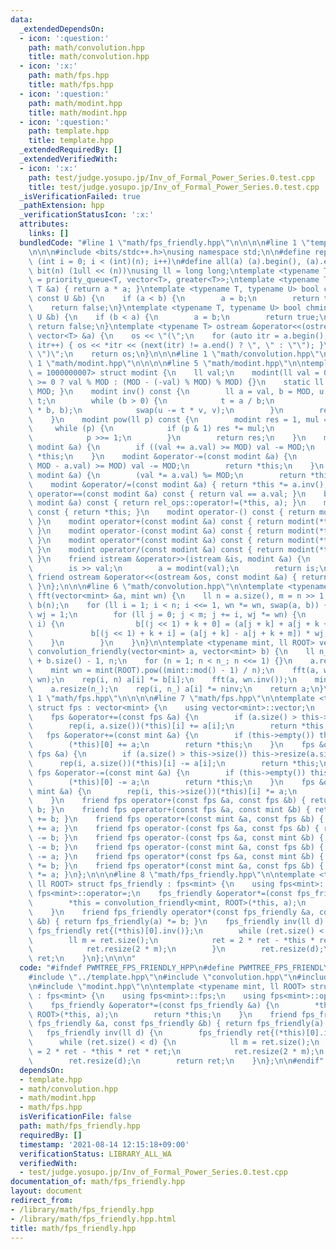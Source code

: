 ```yaml
---
data:
  _extendedDependsOn:
  - icon: ':question:'
    path: math/convolution.hpp
    title: math/convolution.hpp
  - icon: ':x:'
    path: math/fps.hpp
    title: math/fps.hpp
  - icon: ':question:'
    path: math/modint.hpp
    title: math/modint.hpp
  - icon: ':question:'
    path: template.hpp
    title: template.hpp
  _extendedRequiredBy: []
  _extendedVerifiedWith:
  - icon: ':x:'
    path: test/judge.yosupo.jp/Inv_of_Formal_Power_Series.0.test.cpp
    title: test/judge.yosupo.jp/Inv_of_Formal_Power_Series.0.test.cpp
  _isVerificationFailed: true
  _pathExtension: hpp
  _verificationStatusIcon: ':x:'
  attributes:
    links: []
  bundledCode: "#line 1 \"math/fps_friendly.hpp\"\n\n\n\n#line 1 \"template.hpp\"\n\
    \n\n\n#include <bits/stdc++.h>\nusing namespace std;\n\n#define rep(i, n) for\
    \ (int i = 0; i < (int)(n); i++)\n#define all(a) (a).begin(), (a).end()\n#define\
    \ bit(n) (1ull << (n))\nusing ll = long long;\ntemplate <typename T> using priority_queue_rev\
    \ = priority_queue<T, vector<T>, greater<T>>;\ntemplate <typename T> T sq(const\
    \ T &a) { return a * a; }\ntemplate <typename T, typename U> bool chmax(T &a,\
    \ const U &b) {\n    if (a < b) {\n        a = b;\n        return true;\n    }\n\
    \    return false;\n}\ntemplate <typename T, typename U> bool chmin(T &a, const\
    \ U &b) {\n    if (b < a) {\n        a = b;\n        return true;\n    }\n   \
    \ return false;\n}\ntemplate <typename T> ostream &operator<<(ostream &os, const\
    \ vector<T> &a) {\n    os << \"(\";\n    for (auto itr = a.begin(); itr != a.end();\
    \ itr++) { os << *itr << (next(itr) != a.end() ? \", \" : \"\"); }\n    os <<\
    \ \")\";\n    return os;\n}\n\n\n#line 1 \"math/convolution.hpp\"\n\n\n\n#line\
    \ 1 \"math/modint.hpp\"\n\n\n\n#line 5 \"math/modint.hpp\"\n\ntemplate <ll MOD\
    \ = 1000000007> struct modint {\n    ll val;\n    modint(ll val = 0) : val(val\
    \ >= 0 ? val % MOD : (MOD - (-val) % MOD) % MOD) {}\n    static ll mod() { return\
    \ MOD; }\n    modint inv() const {\n        ll a = val, b = MOD, u = 1, v = 0,\
    \ t;\n        while (b > 0) {\n            t = a / b;\n            swap(a -= t\
    \ * b, b);\n            swap(u -= t * v, v);\n        }\n        return modint(u);\n\
    \    }\n    modint pow(ll p) const {\n        modint res = 1, mul = val;\n   \
    \     while (p) {\n            if (p & 1) res *= mul;\n            mul *= mul;\n\
    \            p >>= 1;\n        }\n        return res;\n    }\n    modint &operator+=(const\
    \ modint &a) {\n        if ((val += a.val) >= MOD) val -= MOD;\n        return\
    \ *this;\n    }\n    modint &operator-=(const modint &a) {\n        if ((val +=\
    \ MOD - a.val) >= MOD) val -= MOD;\n        return *this;\n    }\n    modint &operator*=(const\
    \ modint &a) {\n        (val *= a.val) %= MOD;\n        return *this;\n    }\n\
    \    modint &operator/=(const modint &a) { return *this *= a.inv(); }\n    bool\
    \ operator==(const modint &a) const { return val == a.val; }\n    bool operator!=(const\
    \ modint &a) const { return rel_ops::operator!=(*this, a); }\n    modint operator+()\
    \ const { return *this; }\n    modint operator-() const { return modint(-val);\
    \ }\n    modint operator+(const modint &a) const { return modint(*this) += a;\
    \ }\n    modint operator-(const modint &a) const { return modint(*this) -= a;\
    \ }\n    modint operator*(const modint &a) const { return modint(*this) *= a;\
    \ }\n    modint operator/(const modint &a) const { return modint(*this) /= a;\
    \ }\n    friend istream &operator>>(istream &is, modint &a) {\n        ll val;\n\
    \        is >> val;\n        a = modint(val);\n        return is;\n    }\n   \
    \ friend ostream &operator<<(ostream &os, const modint &a) { return os << a.val;\
    \ }\n};\n\n\n#line 6 \"math/convolution.hpp\"\n\ntemplate <typename mint> void\
    \ fft(vector<mint> &a, mint wn) {\n    ll n = a.size(), m = n >> 1;\n    vector<mint>\
    \ b(n);\n    for (ll i = 1; i < n; i <<= 1, wn *= wn, swap(a, b)) {\n        mint\
    \ wj = 1;\n        for (ll j = 0; j < m; j += i, wj *= wn) {\n            rep(k,\
    \ i) {\n                b[(j << 1) + k + 0] = (a[j + k] + a[j + k + m]);\n   \
    \             b[(j << 1) + k + i] = (a[j + k] - a[j + k + m]) * wj;\n        \
    \    }\n        }\n    }\n}\n\ntemplate <typename mint, ll ROOT> vector<mint>\
    \ convolution_friendly(vector<mint> a, vector<mint> b) {\n    ll n_ = a.size()\
    \ + b.size() - 1, n;\n    for (n = 1; n < n_; n <<= 1) {}\n    a.resize(n), b.resize(n);\n\
    \    mint wn = mint(ROOT).pow((mint::mod() - 1) / n);\n    fft(a, wn), fft(b,\
    \ wn);\n    rep(i, n) a[i] *= b[i];\n    fft(a, wn.inv());\n    mint ninv = mint(n).inv();\n\
    \    a.resize(n_);\n    rep(i, n_) a[i] *= ninv;\n    return a;\n}\n\n\n#line\
    \ 1 \"math/fps.hpp\"\n\n\n\n#line 7 \"math/fps.hpp\"\n\ntemplate <typename mint>\
    \ struct fps : vector<mint> {\n    using vector<mint>::vector;\n    using vector<mint>::operator=;\n\
    \    fps &operator+=(const fps &a) {\n        if (a.size() > this->size()) this->resize(a.size());\n\
    \        rep(i, a.size())(*this)[i] += a[i];\n        return *this;\n    }\n \
    \   fps &operator+=(const mint &a) {\n        if (this->empty()) this->resize(1);\n\
    \        (*this)[0] += a;\n        return *this;\n    }\n    fps &operator-=(const\
    \ fps &a) {\n        if (a.size() > this->size()) this->resize(a.size());\n  \
    \      rep(i, a.size())(*this)[i] -= a[i];\n        return *this;\n    }\n   \
    \ fps &operator-=(const mint &a) {\n        if (this->empty()) this->resize(1);\n\
    \        (*this)[0] -= a;\n        return *this;\n    }\n    fps &operator*=(const\
    \ mint &a) {\n        rep(i, this->size())(*this)[i] *= a;\n        return *this;\n\
    \    }\n    friend fps operator+(const fps &a, const fps &b) { return fps(a) +=\
    \ b; }\n    friend fps operator+(const fps &a, const mint &b) { return fps(a)\
    \ += b; }\n    friend fps operator+(const mint &a, const fps &b) { return fps(b)\
    \ += a; }\n    friend fps operator-(const fps &a, const fps &b) { return fps(a)\
    \ -= b; }\n    friend fps operator-(const fps &a, const mint &b) { return fps(a)\
    \ -= b; }\n    friend fps operator-(const mint &a, const fps &b) { return fps(b)\
    \ -= a; }\n    friend fps operator*(const fps &a, const mint &b) { return fps(a)\
    \ *= b; }\n    friend fps operator*(const mint &a, const fps &b) { return fps(b)\
    \ *= a; }\n};\n\n\n#line 8 \"math/fps_friendly.hpp\"\n\ntemplate <typename mint,\
    \ ll ROOT> struct fps_friendly : fps<mint> {\n    using fps<mint>::fps;\n    using\
    \ fps<mint>::operator=;\n    fps_friendly &operator*=(const fps_friendly &a) {\n\
    \        *this = convolution_friendly<mint, ROOT>(*this, a);\n        return *this;\n\
    \    }\n    friend fps_friendly operator*(const fps_friendly &a, const fps_friendly\
    \ &b) { return fps_friendly(a) *= b; }\n    fps_friendly inv(ll d) {\n       \
    \ fps_friendly ret{(*this)[0].inv()};\n        while (ret.size() < d) {\n    \
    \        ll m = ret.size();\n            ret = 2 * ret - *this * ret * ret;\n\
    \            ret.resize(2 * m);\n        }\n        ret.resize(d);\n        return\
    \ ret;\n    }\n};\n\n\n"
  code: "#ifndef PWMTREE_FPS_FRIENDLY_HPP\n#define PWMTREE_FPS_FRIENDLY_HPP 1\n\n\
    #include \"../template.hpp\"\n#include \"convolution.hpp\"\n#include \"fps.hpp\"\
    \n#include \"modint.hpp\"\n\ntemplate <typename mint, ll ROOT> struct fps_friendly\
    \ : fps<mint> {\n    using fps<mint>::fps;\n    using fps<mint>::operator=;\n\
    \    fps_friendly &operator*=(const fps_friendly &a) {\n        *this = convolution_friendly<mint,\
    \ ROOT>(*this, a);\n        return *this;\n    }\n    friend fps_friendly operator*(const\
    \ fps_friendly &a, const fps_friendly &b) { return fps_friendly(a) *= b; }\n \
    \   fps_friendly inv(ll d) {\n        fps_friendly ret{(*this)[0].inv()};\n  \
    \      while (ret.size() < d) {\n            ll m = ret.size();\n            ret\
    \ = 2 * ret - *this * ret * ret;\n            ret.resize(2 * m);\n        }\n\
    \        ret.resize(d);\n        return ret;\n    }\n};\n\n#endif"
  dependsOn:
  - template.hpp
  - math/convolution.hpp
  - math/modint.hpp
  - math/fps.hpp
  isVerificationFile: false
  path: math/fps_friendly.hpp
  requiredBy: []
  timestamp: '2021-08-14 12:15:18+09:00'
  verificationStatus: LIBRARY_ALL_WA
  verifiedWith:
  - test/judge.yosupo.jp/Inv_of_Formal_Power_Series.0.test.cpp
documentation_of: math/fps_friendly.hpp
layout: document
redirect_from:
- /library/math/fps_friendly.hpp
- /library/math/fps_friendly.hpp.html
title: math/fps_friendly.hpp
---
```

